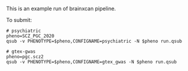 This is an example run of brainxcan pipeline.

To submit:

```
# psychiatric
pheno=SCZ_PGC_2020
qsub -v PHENOTYPE=$pheno,CONFIGNAME=psychiatric -N $pheno run.qsub

# gtex-gwas
pheno=pgc.scz2
qsub -v PHENOTYPE=$pheno,CONFIGNAME=gtex_gwas -N $pheno run.qsub
```

